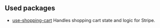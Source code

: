 
## Used packages 

- [use-shopping-cart](https://useshoppingcart.com/) 
Handles shopping cart state and logic for Stripe.

